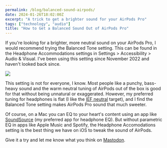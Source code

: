 ```yaml
---
permalink: /blog/balanced-sound-airpods/
date: 2024-01-26T18:02:00Z
excerpt: "A trick to get a brighter sound for your AirPods Pro"
tags: ["technology", "audio"]
title: "How to Get a Balanced Sound Out of AirPods Pro"
---
```

If you're looking for a brighter, more neutral sound on your AirPods Pro, I would recommend trying the Balanced Tone setting. This can be found in the Headphone Accommodations settings in Settings > Accessibility > Audio & Visual. I've been using this setting since November 2022 and haven't looked back since. 

<img src="https://cdn.dillonmok.com/balanced-tone-airpods.jpeg" />

This setting is not for everyone, I know. Most people like a punchy, bass-heavy sound and the warm neutral tuning of AirPods out of the box is good for that without being unnatural or exaggerated. However, my preferred tuning for headphones is flat (I like the [IEF neutral](https://crinacle.com/graphs/iems/graphtool/?share=IEF_Neutral_2023_Target&tool=711) target), and I find the Balanced Tone setting makes AirPods Pro sound that much sweeter. 

Of course, on a Mac you can EQ to your heart's content using an app like [SoundSource](https://rogueamoeba.com/soundsource/) (my preferred app for headphone EQ). But without parametric EQ in apps like Apple Music and Spotify, the Headphone Accomodations setting is the best thing we have on iOS to tweak the sound of AirPods.

Give it a try and let me know what you think on [Mastodon](https://mastodon.social/@dillonmok).
